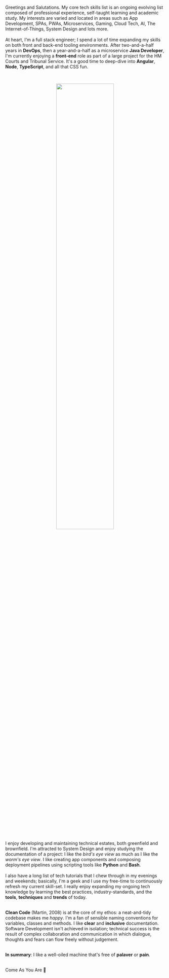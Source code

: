 
Greetings and Salutations. My core tech skills list is an ongoing evolving list 
composed of professional experience, self-taught learning and academic study. My interests are varied and located in 
areas such as App Development, SPAs, PWAs, Microservices, Gaming, Cloud Tech, AI, The Internet-of-Things, System Design 
and lots more.
<br />
<br />
At heart, I'm a full stack engineer; I spend a lot of time expanding my skills on both front and back-end tooling 
environments. After two-and-a-half years in **DevOps**, then a year-and-a-half as a microservice **Java Developer**, 
I'm currently enjoying a **front-end** role as part of a large project for the HM Courts and Tribunal Service. It's a 
good time to deep-dive into **Angular**, **Node**, **TypeScript**, and all that CSS fun.

<br />

<p align="center" width="100%">
    <img width="60%" 
src="https://www.lylechristine.com/static/730d6f1edee44cafd65165e009c3aa6d/cbad9/lyle-christine-stubble.png">

</p>

<br />

I enjoy developing and maintaining technical estates, both greenfield and brownfield. I'm attracted to System Design and 
enjoy studying the documentation of a project: I like the *bird's eye view* as much as I like the *worm's eye view*. 
I like creating app components and composing deployment pipelines using scripting tools like **Python** and **Bash**. 
<br><br>
I also have a long list of tech tutorials that I chew through in my evenings and weekends; basically, I'm a geek
and I use my free-time to continuously refresh my current skill-set. I really enjoy expanding my ongoing tech knowledge 
by learning the best practices, industry-standards, and the **tools**, **techniques** and **trends** of today.
<br /><br />

**Clean Code** (Martin, 2008) is at the core of my ethos: a neat-and-tidy codebase makes me *happy*. I'm a fan of 
sensible naming conventions for variables, classes and methods. I like **clear** and **inclusive** documentation.
Software Development isn't achieved in isolation; technical success is the result of complex collaboration and 
communication in which dialogue, thoughts and fears can flow freely without judgement.
<br /><br />

**In summary**: I like a well-oiled machine that's free of **palaver** or **pain**.
<br /><br />

Come As You Are 🎸
